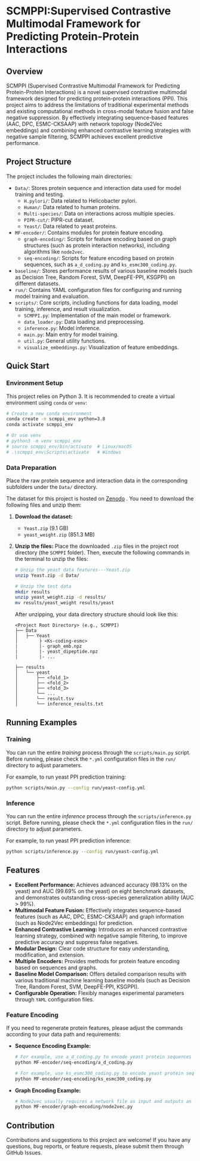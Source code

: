# SCMPPI:Supervised Contrastive Multimodal Framework for Predicting Protein-Protein Interactions

## Overview

SCMPPI (Supervised Contrastive Multimodal Framework for Predicting Protein-Protein Interactions) is a novel supervised contrastive multimodal framework designed for predicting protein-protein interactions (PPI). This project aims to address the limitations of traditional experimental methods and existing computational methods in cross-modal feature fusion and false negative suppression. By effectively integrating sequence-based features (AAC, DPC, ESMC-CKSAAP) with network topology (Node2Vec embeddings) and combining enhanced contrastive learning strategies with negative sample filtering, SCMPPI achieves excellent predictive performance.

## Project Structure

The project includes the following main directories:

* `Data/`: Stores protein sequence and interaction data used for model training and testing.
    * `H.pylori/`: Data related to Helicobacter pylori.
    * `Human/`: Data related to human proteins.
    * `Multi-species/`: Data on interactions across multiple species.
    * `PIPR-cut/`: PIPR-cut dataset.
    * `Yeast/`: Data related to yeast proteins.
* `MF-encoder/`: Contains modules for protein feature encoding.
    * `graph-encoding/`: Scripts for feature encoding based on graph structures (such as protein interaction networks), including algorithms like `node2vec`.
    * `seq-encoding/`: Scripts for feature encoding based on protein sequences, such as `a_d_coding.py` and `ks_esmc300_coding.py`.
* `baseline/`: Stores performance results of various baseline models (such as Decision Tree, Random Forest, SVM, DeepFE-PPI, KSGPPI) on different datasets.
* `run/`: Contains YAML configuration files for configuring and running model training and evaluation.
* `scripts/`: Core scripts, including functions for data loading, model training, inference, and result visualization.
    * `SCMPPI.py`: Implementation of the main model or framework.
    * `data_loader.py`: Data loading and preprocessing.
    * `inference.py`: Model inference.
    * `main.py`: Main entry for model training.
    * `util.py`: General utility functions.
    * `visualize_embeddings.py`: Visualization of feature embeddings.

## Quick Start

### Environment Setup

This project relies on Python 3. It is recommended to create a virtual environment using `conda` or `venv`:

```bash
# Create a new conda environment
conda create -n scmppi_env python=3.8
conda activate scmppi_env

# Or use venv
# python3 -m venv scmppi_env
# source scmppi_env/bin/activate  # Linux/macOS
# .\scmppi_env\Scripts\activate   # Windows
```

### Data Preparation

Place the raw protein sequence and interaction data in the corresponding subfolders under the `Data/` directory.

The dataset for this project is hosted on [Zenodo](https://zenodo.org/record/15671437) . You need to download the following files and unzip them:

1. **Download the dataset:**

   - `Yeast.zip` (9.1 GB)
   - `yeast_weight.zip` (851.3 MB)

2. **Unzip the files:**
   Place the downloaded `.zip` files in the project root directory (the `SCMPPI` folder). Then, execute the following commands in the terminal to unzip the files:

   ```bash
   # Unzip the yeast data features---Yeast.zip
   unzip Yeast.zip -d Data/

   # Unzip the test data
   mkdir results
   unzip yeast_weight.zip -d results/
   mv results/yeast_weight results/yeast
   ```

   After unzipping, your data directory structure should look like this:

   ```
   <Project Root Directory> (e.g., SCMPPI)
   ├── Data
   │   ├── Yeast
   │        ├ <Ks-coding-esmc>
   |        |- graph_emb.npz
   |        |- yeast_dipeptide.npz
   |        |- ...
   
   ├── results
   │   └── yeast
   │       ├── <fold_1>
   │       ├── <fold_2>
   │       ├── <fold_3>
   │       └── ...
   │       └── result.tsv
   │       └── inference_results.txt
   ```


## Running Examples

### Training

You can run the entire *training* process through the `scripts/main.py` script. Before running, please check the `*.yml` configuration files in the `run/` directory to adjust parameters.

For example, to run yeast PPI prediction training:

```bash
python scripts/main.py --config run/yeast-config.yml
```

### Inference

You can run the entire *inference* process through the `scripts/inference.py` script. Before running, please check the `*.yml` configuration files in the `run/` directory to adjust parameters.

For example, to run yeast PPI prediction inference:

```bash
python scripts/inference.py --config run/yeast-config.yml
```


## Features

* **Excellent Performance:** Achieves advanced accuracy (98.13% on the yeast) and AUC (99.69% on the yeast) on eight benchmark datasets, and demonstrates outstanding cross-species generalization ability (AUC > 99%).
* **Multimodal Feature Fusion:** Effectively integrates sequence-based features (such as AAC, DPC, ESMC-CKSAAP) and graph information (such as Node2Vec embeddings) for prediction.
* **Enhanced Contrastive Learning:** Introduces an enhanced contrastive learning strategy, combined with negative sample filtering, to improve predictive accuracy and suppress false negatives.
* **Modular Design:** Clear code structure for easy understanding, modification, and extension.
* **Multiple Encoders:** Provides methods for protein feature encoding based on sequences and graphs.
* **Baseline Model Comparison:** Offers detailed comparison results with various traditional machine learning baseline models (such as Decision Tree, Random Forest, SVM, DeepFE-PPI, KSGPPI).
* **Configurable Operation:** Flexibly manages experimental parameters through `YAML` configuration files.

### Feature Encoding

If you need to regenerate protein features, please adjust the commands according to your data path and requirements:

* **Sequence Encoding Example:**
    ```bash
    # For example, use a_d_coding.py to encode yeast protein sequences
    python MF-encoder/seq-encoding/a_d_coding.py
    
    # For example, use ks_esmc300_coding.py to encode yeast protein sequences
    python MF-encoder/seq-encoding/ks_esmc300_coding.py
    ```

* **Graph Encoding Example:**
    ```bash
    # Node2vec usually requires a network file as input and outputs an embedding file
    python MF-encoder/graph-encoding/node2vec.py 
    ```

## Contribution

Contributions and suggestions to this project are welcome! If you have any questions, bug reports, or feature requests, please submit them through GitHub Issues.



